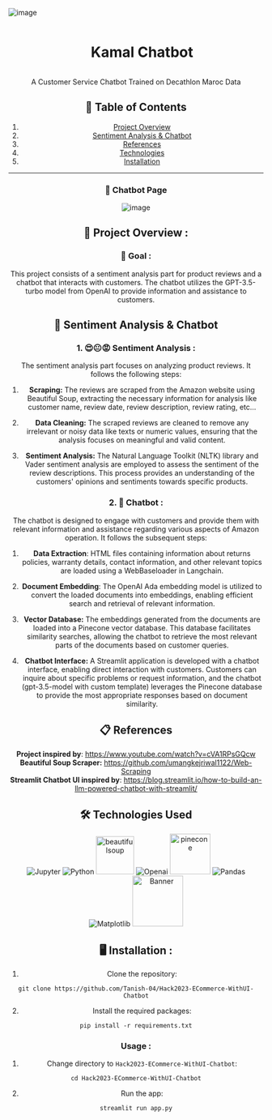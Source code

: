 ![image](https://github.com/Tanish-04/Hack2023-ECommerce-WithUI-Chatbot/assets/63210891/41ffecea-6025-4e5f-9d2b-8db283d705ce)<div align="center">
  <a href="https://wm2762smemmk2ypdmmxtnb.streamlit.app/">
  </a>

  <div id="user-content-toc">
    <ul>
      <summary><h1 style="display: inline-block;">Kamal Chatbot</h1></summary>
    </ul>
  </div>
  
  <p>A Customer Service Chatbot Trained on Decathlon Maroc Data</p>
<be>

## 📝 Table of Contents

1. [Project Overview](#introduction)
2. [Sentiment Analysis & Chatbot](#parts)
3. [References](#refs)
4. [Technologies](#techs)  
5. [Installation](#installation)
<hr>

### 💬 Chatbot Page
![image](https://github.com/Tanish-04/Hack2023-ECommerce-WithUI-Chatbot/assets/63210891/94a17501-0f93-45e0-9297-f02de17e16c3)

<a name="introduction"></a>
## 🔬 Project Overview :

### 🎯 Goal :

This project consists of a sentiment analysis part for product reviews and a chatbot that interacts with customers. The chatbot utilizes the GPT-3.5-turbo model from OpenAI to provide information and assistance to customers.

<a name="parts"></a>
## 🤖 Sentiment Analysis & Chatbot

### 1. 😍😐😡 Sentiment Analysis :

The sentiment analysis part focuses on analyzing product reviews. It follows the following steps:

1. **Scraping:** The reviews are scraped from the Amazon website using Beautiful Soup, extracting the necessary information for analysis like customer name, review date, review description, review rating, etc...
2. **Data Cleaning:** The scraped reviews are cleaned to remove any irrelevant or noisy data like texts or numeric values, ensuring that the analysis focuses on meaningful and valid content.

3. **Sentiment Analysis:** The Natural Language Toolkit (NLTK) library and Vader sentiment analysis are employed to assess the sentiment of the review descriptions. This process provides an understanding of the customers' opinions and sentiments towards specific products. 


### 2. 💬 Chatbot :

The chatbot is designed to engage with customers and provide them with relevant information and assistance regarding various aspects of Amazon operation. It follows the subsequent steps:

1. **Data Extraction**: HTML files containing information about returns policies, warranty details, contact information, and other relevant topics are loaded using a WebBaseloader in Langchain.

2. **Document Embedding**: The OpenAI Ada embedding model is utilized to convert the loaded documents into embeddings, enabling efficient search and retrieval of relevant information.

3. **Vector Database:** The embeddings generated from the documents are loaded into a Pinecone vector database. This database facilitates similarity searches, allowing the chatbot to retrieve the most relevant parts of the documents based on customer queries.

4. **Chatbot Interface:** A Streamlit application is developed with a chatbot interface, enabling direct interaction with customers. Customers can inquire about specific problems or request information, and the chatbot (gpt-3.5-model with custom template) leverages the Pinecone database to provide the most appropriate responses based on document similarity.
   

<a name="refs"></a>
## 📋 References

**Project inspired by**: https://www.youtube.com/watch?v=cVA1RPsGQcw  
**Beautiful Soup Scraper:** https://github.com/umangkejriwal1122/Web-Scraping  
**Streamlit Chatbot UI inspired by**: https://blog.streamlit.io/how-to-build-an-llm-powered-chatbot-with-streamlit/

<a name="techs"></a>
## 🛠️ Technologies Used

![Jupyter](https://img.shields.io/badge/Made%20with-Jupyter-orange?style=for-the-badge&logo=Jupyter)
![Python](https://img.shields.io/badge/python-3670A0?style=for-the-badge&logo=python&logoColor=ffdd54)
<img src="https://www.jeveuxetredatascientist.fr/wp-content/uploads/2022/06/BeautifulSoup-1080x428.jpg" alt="beautifulsoup" width="75">
![Openai](https://img.shields.io/badge/OpenAI-412991.svg?style=for-the-badge&logo=OpenAI&logoColor=white)
<img src="https://www.datanami.com/wp-content/uploads/2022/03/pinecone_logo.png" alt="pinecone" width="80">
![Pandas](https://img.shields.io/badge/pandas-%23150458.svg?style=for-the-badge&logo=pandas&logoColor=white)
![Matplotlib](https://img.shields.io/badge/Matplotlib-%23ffffff.svg?style=for-the-badge&logo=Matplotlib&logoColor=black)
<img src="https://user-images.githubusercontent.com/66017329/223900076-e1d5c1e5-7c4d-4b73-84e7-ae7d66149bc6.png" alt="Banner" width="100">


<a name="installation"></a>
## 🖥️ Installation : 
1. Clone the repository:

```git clone https://github.com/Tanish-04/Hack2023-ECommerce-WithUI-Chatbot```

2. Install the required packages:

```pip install -r requirements.txt```

### Usage : 

1. Change directory to `Hack2023-ECommerce-WithUI-Chatbot`:

```cd Hack2023-ECommerce-WithUI-Chatbot```

2. Run the app:

```streamlit run app.py```


